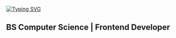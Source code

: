 [![Typing SVG](https://readme-typing-svg.demolab.com?font=Fira+Code&weight=700&size=30&pause=1000&color=00F6F7&center=true&vCenter=true&width=439&height=100&lines=Marco!+That's+my+name!;You're+my+friend+now+%3AD)](https://git.io/typing-svg)
## BS Computer Science | Frontend Developer
